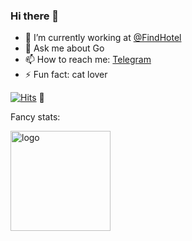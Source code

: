 ### Hi there 👋

- 🔭 I’m currently working at [@FindHotel](https://github.com/FindHotel)
- 💬 Ask me about Go
- 📫 How to reach me: [Telegram](https://t.me/pzartem)
- ⚡ Fun fact: cat lover

[![Hits](http://hits.dwyl.com/pzartem/pzartem.svg)](http://hits.dwyl.com/pzartem) :eyes:

Fancy stats:

<img src="https://github-readme-stats.vercel.app/api?username=pzartem&show_icons=true" alt="logo" height="160" />
